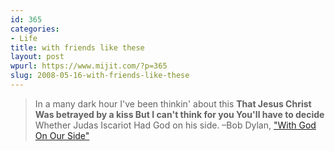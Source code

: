 ```yaml
---
id: 365
categories:
- Life
title: with friends like these
layout: post
wpurl: https://www.mijit.com/?p=365
slug: 2008-05-16-with-friends-like-these
---
```

<blockquote>In a many dark hour
I've been thinkin' about this
<strong>That Jesus Christ
Was betrayed by a kiss
But I can't think for you
You'll have to decide</strong>
Whether Judas Iscariot
Had God on his side.
–Bob Dylan, <a href="https://www.amazon.com/exec/obidos/ASIN/B0009MAP9A/ref=nosim/mijitcom">"With God On Our Side"</a></blockquote>
